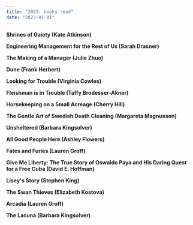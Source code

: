 ```yaml
---
title: "2023: books read"
date: "2023-01-01"
---
```


**Shrines of Gaiety (Kate Atkinson)**

**Engineering Management for the Rest of Us (Sarah Drasner)**

**The Making of a Manager (Julie Zhuo)**

**Dune (Frank Herbert)**

**Looking for Trouble (Virginia Cowles)**

**Fleishman is in Trouble (Taffy Brodesser-Akner)**

**Horsekeeping on a Small Acreage (Cherry Hill)**

**The Gentle Art of Swedish Death Cleaning (Margareta Magnusson)**

**Unsheltered (Barbara Kingsolver)**

**All Good People Here (Ashley Flowers)**

**Fates and Furies (Lauren Groff)**

**Give Me Liberty: The True Story of Oswaldo Paya and His Daring Quest for a Free Cuba (David E. Hoffman)**

**Lisey's Story (Stephen King)**

**The Swan Thieves (Elizabeth Kostova)**

**Arcadia (Lauren Groff)**

**The Lacuna (Barbara Kingsolver)**